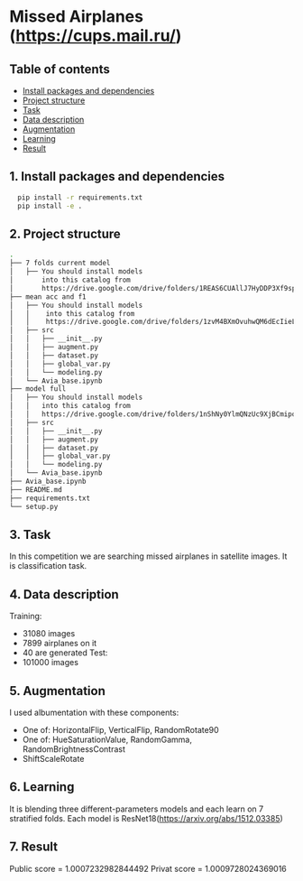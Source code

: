 # Missed Airplanes (https://cups.mail.ru/)

## Table of contents

<!--ts-->

   * [Install packages and dependencies](#1-Install-packages-and-dependencies)
   * [Project structure](#2-Project-structure)
   * [Task](#3-Task)
   * [Data description](#4-Data-description)
   * [Augmentation](#5-Augmentation)
   * [Learning](#6-Learning)
   * [Result](#7-Result)

<!--te-->

## 1. Install packages and dependencies
```bash
  pip install -r requirements.txt
  pip install -e .
```
## 2. Project structure

```bash
.
├── 7 folds current model                                                                               <-- First folder with models
│   ├── You should install models
│       into this catalog from 
│       https://drive.google.com/drive/folders/1REAS6CUAllJ7HyDDP3Xf9sprExrJUkhI?usp=sharing                <-- Link for download models
├── mean acc and f1                                                                                     <-- Second folder with models
│   ├── You should install models
│   │    into this catalog from
│   │    https://drive.google.com/drive/folders/1zvM4BXmOvuhwQM6dEcIieLdcZ4UnOx-n?usp=sharing               <-- Link for download models
│   ├── src                                                                                                 <-- Main functions
│   │   ├── __init__.py                                                                                         <-- Initialization
│   │   ├── augment.py                                                                                          <-- Audmentation functions
│   │   ├── dataset.py                                                                                          <-- Dataset functions
│   │   ├── global_var.py                                                                                       <-- Global variables
│   │   └── modeling.py                                                                                         <-- Train loop
│   └── Avia_base.ipynb                                                                                     <-- Training file
├── model full                                                                                          <-- Third folder with models
│   ├── You should install models
│   │   into this catalog from
│   │   https://drive.google.com/drive/folders/1nShNy0YlmQNzUc9XjBCmipqAPkW_Wtma?usp=sharing                <-- Link for download models
│   ├── src                                                                                                 <-- Main functions
│   │   ├── __init__.py                                                                                         <-- Initialization
│   │   ├── augment.py                                                                                          <-- Audmentation functions
│   │   ├── dataset.py                                                                                          <-- Dataset functions
│   │   ├── global_var.py                                                                                       <-- Global variables
│   │   └── modeling.py                                                                                         <-- Train loop
│   └── Avia_base.ipynb                                                                                     <-- Training file
├── Avia_base.ipynb                                                                                     <-- Training file with making prediction
├── README.md
├── requirements.txt                                                                                    <-- Description of dependencies
└── setup.py                                                                                            <-- Building python-packages file
```
## 3. Task 
In this competition we are searching missed airplanes in satellite images. It is classification task.

## 4. Data description
Training:
  * 31080 images
  * 7899 airplanes on it
  * 40 are generated
Test:
  * 101000 images

## 5. Augmentation
I used albumentation with these components:
  * One of: HorizontalFlip, VerticalFlip, RandomRotate90
  * One of: HueSaturationValue, RandomGamma, RandomBrightnessContrast
  * ShiftScaleRotate

## 6. Learning
It is blending three different-parameters models and each learn on 7 stratified folds.
Each model is ResNet18(https://arxiv.org/abs/1512.03385)

## 7. Result
Public score = 1.0007232982844492
Privat score = 1.0009728024369016

